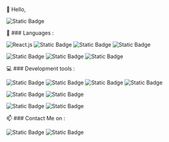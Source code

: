 👋 Hello,


![Static Badge](https://img.shields.io/badge/Status%20%20-%20Open%20To%20Work-green)



🎯 ### Languages :

![React.js](https://img.shields.io/badge/React.js-61DAFB?style=for-the-badge&logo=react&logoColor=black)
![Static Badge](https://img.shields.io/badge/Typescript-%233178C6?style=for-the-badge&logo=Typescript&logoColor=white)
![Static Badge](https://img.shields.io/badge/Next.JS-%23000000?style=for-the-badge&logo=nextdotjs&logoColor=white)
![Static Badge](https://img.shields.io/badge/Tailwindcss-%2306B6D4?style=for-the-badge&logo=Tailwindcss&logoColor=white)

![Static Badge](https://img.shields.io/badge/CSharp-%23512BD4?style=for-the-badge&logo=C%23)
![Static Badge](https://img.shields.io/badge/.NET-%23512BD4?style=for-the-badge&logo=dotnet&logoColor=white)
![Static Badge](https://img.shields.io/badge/Microsoft%20SQL%20Server-grey?style=for-the-badge&logo=Microsoft%20SQL%20Server)


💻 ### Development tools :

![Static Badge](https://img.shields.io/badge/Git-%23F05032?style=for-the-badge&logo=Git&logoColor=white)
![Static Badge](https://img.shields.io/badge/Figma-%23F24E1E?style=for-the-badge&logo=figma&logoColor=white)
![Static Badge](https://img.shields.io/badge/Visual%20Studio-%235C2D91?style=for-the-badge&logo=visualstudio&logoColor=white)
![Static Badge](https://img.shields.io/badge/Visual%20Studio%20Code-%23007ACC?style=for-the-badge&logo=visualstudiocode&logoColor=white)

![Static Badge](https://img.shields.io/badge/Slack-%234A154B?style=for-the-badge&logo=slack&logoColor=white)
![Static Badge](https://img.shields.io/badge/Discord-%235865F2?style=for-the-badge&logo=discord&logoColor=white)


![Static Badge](https://img.shields.io/badge/Windows-%230078D4?style=for-the-badge&logo=windows&logoColor=white)
![Static Badge](https://img.shields.io/badge/Linux-%23FCC624?style=for-the-badge&logo=linux&logoColor=black)


📫 ### Contact Me on :

![Static Badge](https://img.shields.io/badge/LinkedIn-%230A66C2?style=flat-square&logo=linkedin&link=https%3A%2F%2Fwww.linkedin.com%2Fin%2Farnaud-chane%2F)
![Static Badge](https://img.shields.io/badge/Github-%23181717?style=flat-square&logo=github&link=https%3A%2F%2Fgithub.com%2FArnaud-Chane)

